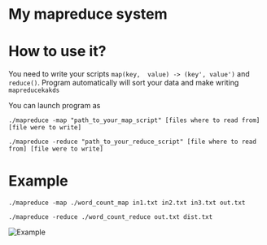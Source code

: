 # My mapreduce system

# How to use it?
You need to write your scripts ```map(key,  value) -> (key', value')``` and ```reduce()```. Program automatically will sort your data and make writing ```mapreducekakds```

You can launch program as

```./mapreduce -map "path_to_your_map_script" [files where to read from] [file were to write]```

```./mapreduce -reduce "path_to_your_reduce_script" [file where to read from] [file were to write]```

# Example

```./mapreduce -map ./word_count_map in1.txt in2.txt in3.txt out.txt```

```./mapreduce -reduce ./word_count_reduce out.txt dist.txt```

![Example](https://github.com/exhaustedkid/map-reduce/blob/main/example.JPG)
